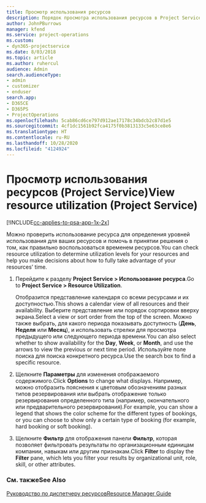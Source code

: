 ```yaml
---
title: Просмотр использования ресурсов
description: Порядок просмотра использования ресурсов в Project Service
author: JohnPBurrows
manager: kfend
ms.service: project-operations
ms.custom:
- dyn365-projectservice
ms.date: 8/03/2018
ms.topic: article
ms.author: ruhercul
audience: Admin
search.audienceType:
- admin
- customizer
- enduser
search.app:
- D365CE
- D365PS
- ProjectOperations
ms.openlocfilehash: 5cab86cd6ce797d912ae17178c34bdcb2c87d1e5
ms.sourcegitcommit: 4cf1dc1561b92fca4175f0b3813133c5e63ce8e6
ms.translationtype: HT
ms.contentlocale: ru-RU
ms.lasthandoff: 10/28/2020
ms.locfileid: "4124924"
---
```

# <a name="view-resource-utilization-project-service"></a><span data-ttu-id="48276-103">Просмотр использования ресурсов (Project Service)</span><span class="sxs-lookup"><span data-stu-id="48276-103">View resource utilization (Project Service)</span></span>

[!INCLUDE[cc-applies-to-psa-app-1x-2x](../includes/cc-applies-to-psa-app-1x-2x.md)]

<span data-ttu-id="48276-104">Можно проверить использование ресурса для определения уровней использования для ваших ресурсов и помочь в принятии решения о том, как правильно воспользоваться временем ресурсов.</span><span class="sxs-lookup"><span data-stu-id="48276-104">You can check resource utilization to determine utilization levels for your resources and help you make decisions about how to fully take advantage of your resources’ time.</span></span>  
  
1. <span data-ttu-id="48276-105">Перейдите к разделу **Project Service > Использование ресурса**.</span><span class="sxs-lookup"><span data-stu-id="48276-105">Go to **Project Service > Resource Utilization**.</span></span> 

     <span data-ttu-id="48276-106">Отобразится представление календаря со всеми ресурсами и их доступностью.</span><span class="sxs-lookup"><span data-stu-id="48276-106">This shows a calendar view of all resources and their availability.</span></span> <span data-ttu-id="48276-107">Выберите представление или порядок сортировки вверху экрана.</span><span class="sxs-lookup"><span data-stu-id="48276-107">Select a view or sort order from the top of the screen.</span></span> <span data-ttu-id="48276-108">Можно также выбрать, для какого периода показывать доступность (**День**, **Неделя** или **Месяц**), и использовать стрелки для просмотра предыдущего или следующего периода времени.</span><span class="sxs-lookup"><span data-stu-id="48276-108">You can also select whether to show availability for the **Day**, **Week**, or **Month**, and use the arrows to view the previous or next time period.</span></span> <span data-ttu-id="48276-109">Используйте поле поиска для поиска конкретного ресурса.</span><span class="sxs-lookup"><span data-stu-id="48276-109">Use the search box to find a specific resource.</span></span>      
  
2. <span data-ttu-id="48276-110">Щелкните **Параметры** для изменения отображаемого содержимого.</span><span class="sxs-lookup"><span data-stu-id="48276-110">Click **Options** to change what displays.</span></span> <span data-ttu-id="48276-111">Например, можно отобразить пояснения к цветовым обозначениям разных типов резервирования или выбрать отображение только резервирования определенного типа (например, окончательного или предварительного резервирования).</span><span class="sxs-lookup"><span data-stu-id="48276-111">For example, you can show a legend that shows the color scheme for the different types of bookings, or you can choose to show only a certain type of booking (for example, hard booking or soft booking).</span></span>  

3. <span data-ttu-id="48276-112">Щелкните **Фильтр** для отображения панели **Фильтр**, которая позволяет фильтровать результаты по организационным единицам компании, навыкам или другим признакам.</span><span class="sxs-lookup"><span data-stu-id="48276-112">Click **Filter** to display the **Filter** pane, which lets you filter your results by organizational unit, role, skill, or other attributes.</span></span>  
  
### <a name="see-also"></a><span data-ttu-id="48276-113">См. также</span><span class="sxs-lookup"><span data-stu-id="48276-113">See Also</span></span>  
 [<span data-ttu-id="48276-114">Руководство по диспетчеру ресурсов</span><span class="sxs-lookup"><span data-stu-id="48276-114">Resource Manager Guide</span></span>](../psa/resource-manager-guide.md)
